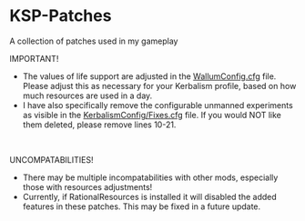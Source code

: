 # KSP-Patches
A collection of patches used in my gameplay

IMPORTANT!<br>
* The values of life support are adjusted in the <a href="https://github.com/Wallum/KSP-Patches/blob/main/GameData/Wallum/WallumConfig.cfg">WallumConfig.cfg</a> file. Please adjust this as necessary for your Kerbalism profile, based on how much resources are used in a day.<br>
* I have also specifically remove the configurable unmanned experiments as visible in the <a href="https://github.com/Wallum/KSP-Patches/blob/main/GameData/Wallum/KerbalismConfig/Fixes.cfg">KerbalismConfig/Fixes.cfg</a> file. If you would NOT like them deleted, please remove lines 10-21.<br>
<br>

UNCOMPATABILITIES!<br>
* There may be multiple incompatabilities with other mods, especially those with resources adjustments!<br>
* Currently, if RationalResources is installed it will disabled the added features in these patches. This may be fixed in a future update.
